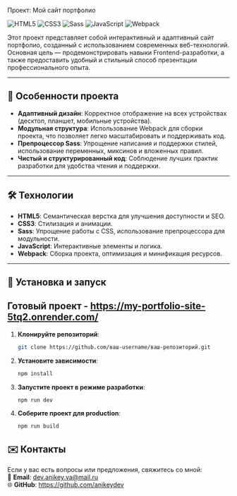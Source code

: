 Проект: Мой сайт портфолио

![HTML5](https://img.shields.io/badge/HTML5-E34F26?style=for-the-badge&logo=html5&logoColor=white)
![CSS3](https://img.shields.io/badge/CSS3-1572B6?style=for-the-badge&logo=css3&logoColor=white)
![Sass](https://img.shields.io/badge/Sass-CC6699?style=for-the-badge&logo=sass&logoColor=white)
![JavaScript](https://img.shields.io/badge/JavaScript-F7DF1E?style=for-the-badge&logo=javascript&logoColor=black)
![Webpack](https://img.shields.io/badge/Webpack-8DD6F9?style=for-the-badge&logo=webpack&logoColor=black)

Этот проект представляет собой интерактивный и адаптивный сайт портфолио, созданный с использованием современных веб-технологий. Основная цель — продемонстрировать навыки Frontend-разработки, а также предоставить удобный и стильный способ презентации профессионального опыта.

---

## 🚀 Особенности проекта

- **Адаптивный дизайн**: Корректное отображение на всех устройствах (десктоп, планшет, мобильные устройства).
- **Модульная структура**: Использование Webpack для сборки проекта, что позволяет легко масштабировать и поддерживать код.
- **Препроцессор Sass**: Упрощение написания и поддержки стилей, использование переменных, миксинов и вложенных правил.
- **Чистый и структурированный код**: Соблюдение лучших практик разработки для удобства чтения и поддержки.

---

## 🛠 Технологии

- **HTML5**: Семантическая верстка для улучшения доступности и SEO.
- **CSS3**: Стилизация и анимации.
- **Sass**: Упрощение работы с CSS, использование препроцессора для модульности.
- **JavaScript**: Интерактивные элементы и логика.
- **Webpack**: Сборка проекта, оптимизация и минификация ресурсов.

---

## 🚀 Установка и запуск

## Готовый проект - https://my-portfolio-site-5tq2.onrender.com/

1. **Клонируйте репозиторий**:

   ```bash
   git clone https://github.com/ваш-username/ваш-репозиторий.git

   ```

2. **Установите зависимости**:

   ```bash
   npm install

   ```

3. **Запустите проект в режиме разработки**:

   ```bash
   npm run dev

   ```

4. **Соберите проект для production**:

   ```bash
   npm run build

   ```

## ✉️ Контакты

Если у вас есть вопросы или предложения, свяжитесь со мной:  
📧 **Email**: dev.anikey.va@mail.ru  
🌐 **GitHub**: https://github.com/anikeydev

